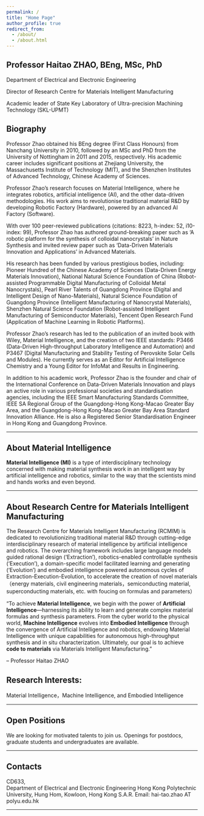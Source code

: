 ```yaml
---
permalink: /
title: "Home Page"
author_profile: true
redirect_from: 
  - /about/
  - /about.html
---
```

## Professor Haitao ZHAO, BEng, MSc, PhD

Department of Electrical and Electronic Engineering

Director of Research Centre for Materials Intelligent Manufacturing

Academic leader of State Key Laboratory of Ultra-precision Machining Technology (SKL-UPMT) 

## Biography

Professor Zhao obtained his BEng degree (First Class Honours) from Nanchang University in 2010, followed by an MSc and PhD from the University of Nottingham in 2011 and 2015, respectively. His academic career includes significant positions at Zhejiang University, the Massachusetts Institute of Technology (MIT), and the Shenzhen Institutes of Advanced Technology, Chinese Academy of Sciences.

Professor Zhao’s research focuses on Material Intelligence, where he integrates robotics, artificial intelligence (AI), and the other data-driven methodologies. His work aims to revolutionise traditional material R&D by developing Robotic Factory (Hardware), powered by an advanced AI Factory (Software). 

With over 100 peer-reviewed publications (citations: 8223, h-index: 52, i10-index: 99), Professor Zhao has authored ground-breaking paper such as ‘A robotic platform for the synthesis of colloidal nanocrystals’ in Nature Synthesis and invited review paper such as ‘Data-Driven Materials Innovation and Applications’ in Advanced Materials. 

His research has been funded by various prestigious bodies, including: Pioneer Hundred of the Chinese Academy of Sciences (Data-Driven Energy Materials Innovation), National Natural Science Foundation of China (Robot-assisted Programmable Digital Manufacturing of Colloidal Metal Nanocrystals), Pearl River Talents of Guangdong Province (Digital and Intelligent Design of Nano-Materials), Natural Science Foundation of Guangdong Province (Intelligent Manufacturing of Nanocrystal Materials), Shenzhen Natural Science Foundation (Robot-assisted Intelligent Manufacturing of Semiconductor Materials), Tencent Open Research Fund (Application of Machine Learning in Robotic Platforms).

Professor Zhao’s research has led to the publication of an invited book with Wiley, Material Intelligence, and the creation of two IEEE standards: P3466 (Data-Driven High-throughput Laboratory Intelligence and Automation) and P3467 (Digital Manufacturing and Stability Testing of Perovskite Solar Cells and Modules). He currently serves as an Editor for Artificial Intelligence Chemistry and a Young Editor for InfoMat and Results in Engineering.

In addition to his academic work, Professor Zhao is the founder and chair of the International Conference on Data-Driven Materials Innovation and plays an active role in various professional societies and standardisation agencies, including the IEEE Smart Manufacturing Standards Committee, IEEE SA Regional Group of the Guangdong-Hong Kong-Macao Greater Bay Area, and the Guangdong-Hong Kong-Macao Greater Bay Area Standard Innovation Alliance. He is also a Registered Senior Standardisation Engineer in Hong Kong and Guangdong Province.

---

## About Material Intelligence

**Material Intelligence (MI)** is a type of interdisciplinary technology concerned with making material synthesis work in an intelligent way by artificial intelligence and robotics, similar to the way that the scientists mind and hands works and even beyond. 

---


## About Research Centre for Materials Intelligent Manufacturing

The Research Centre for Materials Intelligent Manufacturing (RCMIM) is dedicated to revolutionizing traditional material R&D through cutting-edge interdisciplinary research of material intelligence by artificial intelligence and robotics. The overarching framework includes large language models guided rational design (‘Extraction’), robotics-enabled controllable synthesis (‘Execution’), a domain-specific model facilitated learning and generating (‘Evolution’) and embodied intelligence powered autonomous cycles of Extraction-Execution-Evolution, to accelerate the creation of novel materials （energy materials, civil engineering materials，semiconducting material, superconducting materials, etc. with foucing on formulas and parameters）

“To achieve **Material Intelligence**, we begin with the power of **Artificial Intelligence**—harnessing its ability to learn and generate complex material formulas and synthesis parameters. From the cyber world to the physical world, **Machine Intelligence** evolves into **Embodied Intelligence** through the convergence of Artificial Intelligence and robotics, endowing Material Intelligence with unique capabilities for autonomous high-throughput synthesis and in situ characterization. Ultimately, our goal is to achieve **code to materials** via Materials Intelligent Manufacturing.”

– Professor Haitao ZHAO

## Research Interests:
Material Intelligence，Machine Intelligence, and Embodied Intelligence 

---

## Open Positions

We are looking for motivated talents to join us. Openings for postdocs, graduate students and undergraduates are available. 

---

## Contacts
CD633,  
Department of Electrical and Electronic Engineering
Hong Kong Polytechnic University, Hung Hom, Kowloon, Hong Kong S.A.R.
Email: hai-tao.zhao AT polyu.edu.hk

---
